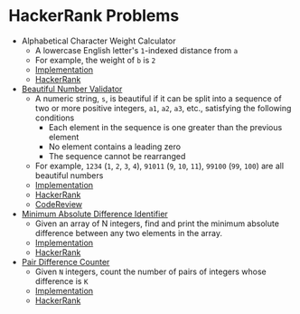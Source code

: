 # HackerRank Problems

* Alphabetical Character Weight Calculator
  * A lowercase English letter's `1`-indexed distance from `a`
  * For example, the weight of `b` is `2`
  * [Implementation](https://github.com/jaebradley/hackerrank/blob/master/src/main/java/algorithms/implementations/AlphabeticalCharacterWeightCalculatorImpl.java)
  * [HackerRank](https://www.hackerrank.com/challenges/weighted-uniform-string)
* [Beautiful Number Validator](https://github.com/jaebradley/hackerrank/blob/master/codereview/beautifulNumberValidator.md)
  * A numeric string, `s`, is beautiful if it can be split into a sequence of two or more positive integers, `a1`, `a2`, `a3`, etc., satisfying the following conditions
    * Each element in the sequence is one greater than the previous element
    * No element contains a leading zero
    * The sequence cannot be rearranged
  * For example, `1234` (`1`, `2`, `3`, `4`), `91011` (`9`, `10`, `11`), `99100` (`99`, `100`) are all beautiful numbers
  * [Implementation](https://github.com/jaebradley/hackerrank/blob/master/src/main/java/algorithms/implementations/BeautifulNumberValidatorImpl.java)
  * [HackerRank](https://www.hackerrank.com/challenges/separate-the-numbers/problem)
  * [CodeReview](https://codereview.stackexchange.com/questions/169679/beautiful-number-validator/169705#169705)
* [Minimum Absolute Difference Identifier](https://github.com/jaebradley/hackerrank/blob/master/codereview/minimumAbsoluteDifferenceIdentifier.md)
  * Given an array of N integers, find and print the minimum absolute difference between any two elements in the array.
  * [Implementation](https://github.com/jaebradley/hackerrank/blob/master/src/main/java/algorithms/implementations/MinimumAbsoluteDifferenceIdentifier.java)
  * [HackerRank](https://www.hackerrank.com/challenges/minimum-absolute-difference-in-an-array)
* [Pair Difference Counter](https://github.com/jaebradley/hackerrank/blob/master/codereview/pairDifferenceCounter.md)
  * Given `N` integers, count the number of pairs of integers whose difference is `K`
  * [Implementation](https://github.com/jaebradley/hackerrank/blob/master/src/main/java/algorithms/implementations/PairDifferenceCounter.java)
  * [HackerRank](https://www.hackerrank.com/challenges/pairs/problem)